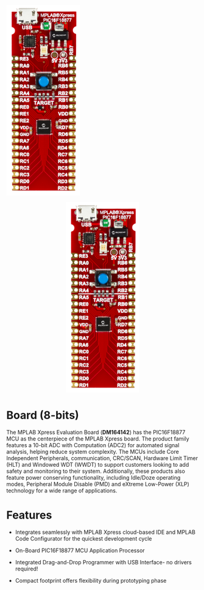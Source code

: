
![Board](images/Xpress_PIC16F18877.png)<br>

<p align="center"> 
<img src="images/Xpress_PIC16F18877.png">
</p>

# Board (8-bits)

The MPLAB Xpress Evaluation Board (**DM164142**) has the PIC16F18877 MCU as the centerpiece of the MPLAB Xpress board. The product family features a 10-bit ADC with Computation (ADC2) for automated signal analysis, helping reduce system complexity. The MCUs include Core Independent Peripherals, communication, CRC/SCAN, Hardware Limit Timer (HLT) and Windowed WDT (WWDT) to support customers looking to add safety and monitoring to their system. Additionally, these products also feature power conserving functionality, including Idle/Doze operating modes, Peripheral Module Disable (PMD) and eXtreme Low-Power (XLP) technology for a wide range of applications. 

# Features

* Integrates seamlessly with MPLAB Xpress cloud-based IDE and MPLAB Code Configurator for the quickest development cycle

* On-Board PIC16F18877 MCU Application Processor

* Integrated Drag-and-Drop Programmer with USB Interface- no drivers required!

* Compact footprint offers flexibility during prototyping phase


